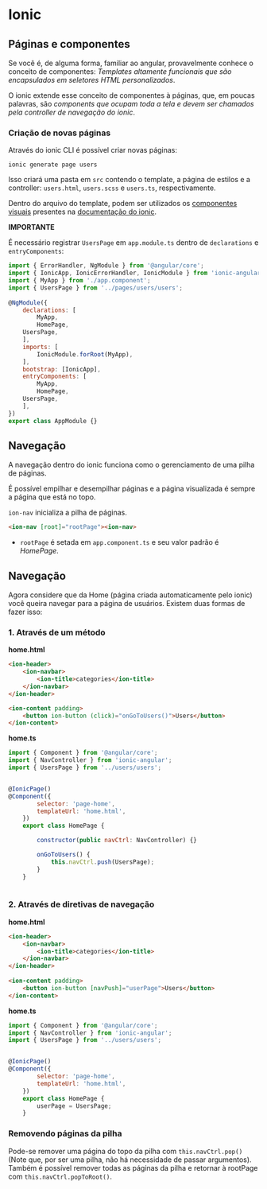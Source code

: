 # Ionic

## Páginas e componentes

Se você é, de alguma forma, familiar ao angular, provavelmente conhece o conceito de componentes: _Templates altamente funcionais que são encapsulados em seletores HTML personalizados_.

O ionic extende esse conceito de componentes à páginas, que, em poucas palavras, são _components que ocupam toda a tela e devem ser chamados pela controller de navegação do ionic_.

### Criação de novas páginas

Através do ionic CLI é possível criar novas páginas:
```
ionic generate page users
```

Isso criará uma pasta em `src` contendo o template, a página de estilos e a controller: `users.html`, `users.scss` e `users.ts`, respectivamente.

Dentro do arquivo do template, podem ser utilizados os [componentes visuais](https://ionicframework.com/docs/components/) presentes na [documentação do ionic](https://ionicframework.com/docs/).

**IMPORTANTE**

É necessário registrar `UsersPage` em `app.module.ts` dentro de `declarations` e `entryComponents`:

```js
import { ErrorHandler, NgModule } from '@angular/core';
import { IonicApp, IonicErrorHandler, IonicModule } from 'ionic-angular';
import { MyApp } from './app.component';
import { UsersPage } from '../pages/users/users';
	
@NgModule({
    declarations: [
        MyApp,
        HomePage,
	UsersPage,
    ],
    imports: [
        IonicModule.forRoot(MyApp),
    ],
    bootstrap: [IonicApp],
    entryComponents: [
        MyApp,
        HomePage,
	UsersPage,
    ],
})
export class AppModule {}

```

## Navegação
A navegação dentro do ionic funciona como o gerenciamento de uma pilha de páginas.

É possível empilhar e desempilhar páginas e a página visualizada é sempre a página que está no topo.

`ion-nav` inicializa a pilha de páginas.

```html
<ion-nav [root]="rootPage"><ion-nav>

```

- `rootPage` é setada em `app.component.ts` e seu valor padrão é _HomePage_.

## Navegação

Agora considere que da Home (página criada automaticamente pelo ionic) você queira navegar para a página de usuários. Existem duas formas de fazer isso:
### 1. Através de um método

**home.html**
```html
<ion-header>
	<ion-navbar>
		<ion-title>categories</ion-title>
	</ion-navbar>
</ion-header>

<ion-content padding>
	<button ion-button (click)="onGoToUsers()">Users</button>
</ion-content>
```

**home.ts**
```js
import { Component } from '@angular/core';
import { NavController } from 'ionic-angular';
import { UsersPage } from '../users/users';


@IonicPage()
@Component({
		selector: 'page-home',
		templateUrl: 'home.html',
	})
	export class HomePage {

		constructor(public navCtrl: NavController) {}

		onGoToUsers() {
		    this.navCtrl.push(UsersPage);
		}
	}
	
```
### 2. Através de diretivas de navegação

**home.html**
```html
<ion-header>
	<ion-navbar>
		<ion-title>categories</ion-title>
	</ion-navbar>
</ion-header>
	
<ion-content padding>
	<button ion-button [navPush]="userPage">Users</button>
</ion-content>
```

**home.ts**
```js
import { Component } from '@angular/core';
import { NavController } from 'ionic-angular';
import { UsersPage } from '../users/users';


@IonicPage()
@Component({
		selector: 'page-home',
		templateUrl: 'home.html',
	})
	export class HomePage {
		userPage = UsersPage;
	}
```
### Removendo páginas da pilha
Pode-se remover uma página do topo da pilha com `this.navCtrl.pop()` (Note que, por ser uma pilha, não há necessidade de passar argumentos).
Também é possível remover todas as páginas da pilha e retornar à rootPage com `this.navCtrl.popToRoot()`.
